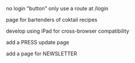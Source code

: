 

no login "button"
only use a route at /login

page for bartenders of coktail recipes

develop using iPad for cross-browser compatibility

add a PRESS update page

add a page for NEWSLETTER

